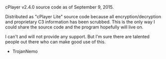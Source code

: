 cPlayer v2.4.0 source code as of September 9, 2015.

Distributed as "cPlayer Lite" source code because all encryption/decryption and proprietary C3 information has been scrubbed. This is the only way I could share the source code and the program hopefully will live on.

I can't and will not provide any support. But I'm sure there are talented people out there who can make good use of this.

- TrojanNemo
